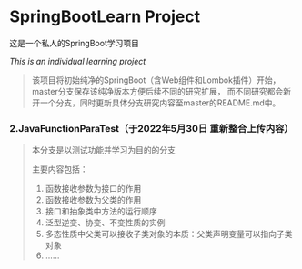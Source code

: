 # SpringBootLearn Project
这是一个私人的SpringBoot学习项目

*This is an individual learning project*

> 该项目将初始纯净的SpringBoot（含Web组件和Lombok插件）开始，
master分支保存该纯净版本方便后续不同的研究扩展，
而不同研究都会新开一个分支，同时更新具体分支研究内容至master的README.md中。

### 2.JavaFunctionParaTest（于2022年5月30日 重新整合上传内容）
> 本分支是以测试功能并学习为目的的分支
> 
> 主要内容包括：
> 1. 函数接收参数为接口的作用
> 2. 函数接收参数为父类的作用
> 3. 接口和抽象类中方法的运行顺序
> 4. 泛型逆变、协变、不变性质的实例
> 5. 多态性质中父类可以接收子类对象的本质：父类声明变量可以指向子类对象
> 6. ……